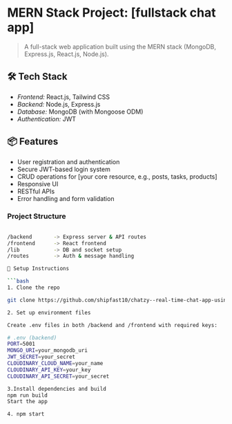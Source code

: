 # MERN Stack Project: [fullstack chat app]

> A full-stack web application built using the MERN stack (MongoDB, Express.js, React.js, Node.js).

## 🛠 Tech Stack

- _Frontend:_ React.js, Tailwind CSS
- _Backend:_ Node.js, Express.js
- _Database:_ MongoDB (with Mongoose ODM)
- _Authentication:_ JWT

## 📦 Features

- User registration and authentication
- Secure JWT-based login system
- CRUD operations for [your core resource, e.g., posts, tasks, products]
- Responsive UI
- RESTful APIs
- Error handling and form validation

### Project Structure
```bash

/backend       -> Express server & API routes  
/frontend      -> React frontend  
/lib           -> DB and socket setup  
/routes        -> Auth & message handling  

🔧 Setup Instructions

```bash
1. Clone the repo

git clone https://github.com/shipfast10/chatzy--real-time-chat-app-using-MERN.git

2. Set up environment files

Create .env files in both /backend and /frontend with required keys:

# .env (backend)
PORT=5001
MONGO_URI=your_mongodb_uri
JWT_SECRET=your_secret
CLOUDINARY_CLOUD_NAME=your_name
CLOUDINARY_API_KEY=your_key
CLOUDINARY_API_SECRET=your_secret

3.Install dependencies and build
npm run build
Start the app

4. npm start



